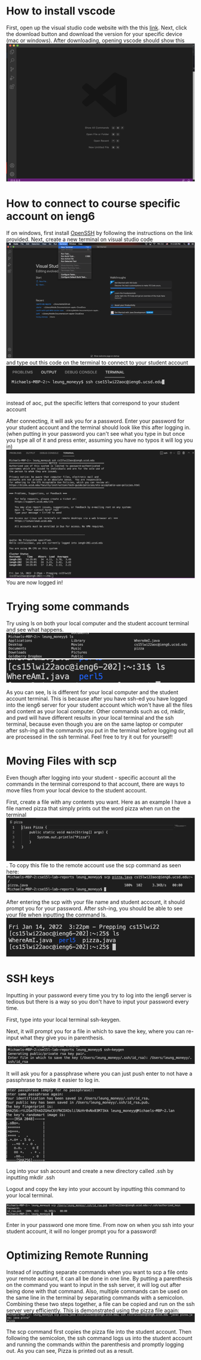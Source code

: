 # How to install vscode

First, open up the visual studio code website with the this [link](https://code.visualstudio.com/).
Next, click the download button and download the version for your specific device (mac or windows).
After downloading, opening vscode should show this ![image](vscode.png)

# How to connect to course specific account on ieng6

If on windows, first install [OpenSSH](https://docs.microsoft.com/en-us/windows-server/administration/openssh/openssh_install_firstuse) by following the instructions on the link provided. Next, create a new terminal on visual studio code ![image](Newterminal.png) and type out this code on the terminal to connect to your student account ![image](sshcommand.png)

instead of aoc, put the specific letters that correspond to your student account

After connecting, it will ask you for a password. Enter your password for your student account and the terminal should look like this after logging in. (when putting in your password you can't see what you type in but once you type all of it and press enter, assuming you have no typos it will log you in) ![image](loggingintossh.png) 
You are now logged in!

# Trying some commands

Try using ls on both your local computer and the student account terminal and see what happens. ![image](ls.png) ![image](lsonssh.png)

As you can see, ls is different for your local computer and the student account terminal. This is because after you have ssh-ed you have logged into the ieng6 server for your student account which won't have all the files and content as your local computer. Other commands such as cd, mkdir, and pwd will have different results in your local terminal and the ssh terminal, because even though you are on the same laptop or computer after ssh-ing all the commands you put in the terminal before logging out all are processed in the ssh terminal. Feel free to try it out for yourself!

# Moving Files with scp

Even though after logging into your student - specific account all the commands in the terminal correspond to that account, there are ways to move files from your local device to the student account.

First, create a file with any contents you want. Here as an example I have a file named pizza that simply prints out the word pizza when run on the terminal ![image](pizza.png). To copy this file to the remote account use the scp command as seen here: 
![image](scp.png)

After entering the scp with your file name and student account, it should prompt you for your password. After ssh-ing, you should be able to see your file when inputting the command ls. ![image](pizzals.png)

# SSH keys

Inputting in your password every time you try to log into the ieng6 server is tedious but there is a way so you don't have to input your password every time. 

First, type into your local terminal ssh-keygen. 

Next, it will prompt you for a file in which to save the key, where you can re-input what they give you in parenthesis. 

![image](sshkeygen.png)

It will ask you for a passphrase where you can just push enter to not have a passphrase to make it easier to log in. 

![image](key.png)

Log into your ssh account and create a new directory called .ssh by inputting mkdir .ssh

Logout and copy the key into your account by inputting this command to your local terminal. 

![image](key2.png)

Enter in your password one more time. From now on when you ssh into your student account, it will no longer prompt you for a password!

# Optimizing Remote Running

Instead of inputting separate commands when you want to scp a file onto your remote account, it can all be done in one line. By putting a parenthesis on the command you want to input in the ssh server, it will log out after being done with that command. Also, multiple commands can be used on the same line in the terminal by separating commands with a semicolon. Combining these two steps together, a file can be copied and run on the ssh server very efficiently. This is demonstrated using the pizza file again: 
![image](optimizing.png)

The scp command first copies the  pizza file into the student account. Then following the semicolon, the ssh command logs us into the student account and running the commands within the parenthesis and promptly logging out. As you can see, Pizza is printed out as a result. 



